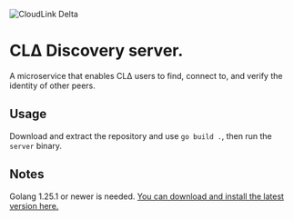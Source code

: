 ![CloudLink Delta](https://github.com/user-attachments/assets/aa2ac9e0-4187-44c4-84be-069242d2b6dc)

# CLΔ Discovery server.
A microservice that enables CLΔ users to find, connect to, and verify the identity of other peers.

## Usage
Download and extract the repository and use `go build .`, then run the `server` binary.

## Notes
Golang 1.25.1 or newer is needed. [You can download and install the latest version here.](https://go.dev/dl/)
